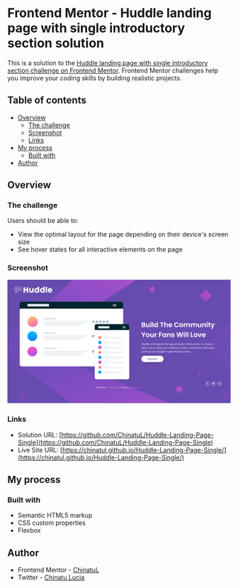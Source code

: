 # Frontend Mentor - Huddle landing page with single introductory section solution

This is a solution to the [Huddle landing page with single introductory section challenge on Frontend Mentor](https://www.frontendmentor.io/challenges/huddle-landing-page-with-a-single-introductory-section-B_2Wvxgi0). Frontend Mentor challenges help you improve your coding skills by building realistic projects.

## Table of contents

-   [Overview](#overview)
    -   [The challenge](#the-challenge)
    -   [Screenshot](#screenshot)
    -   [Links](#links)
-   [My process](#my-process)
    -   [Built with](#built-with)
-   [Author](#author)

## Overview

### The challenge

Users should be able to:

-   View the optimal layout for the page depending on their device's screen size
-   See hover states for all interactive elements on the page

### Screenshot

![](./screenshots/huddle-landing-page-single-desktop-design.png)

### Links

-   Solution URL: [https://github.com/ChinatuL/Huddle-Landing-Page-Single](https://github.com/ChinatuL/Huddle-Landing-Page-Single)
-   Live Site URL: [https://chinatul.github.io/Huddle-Landing-Page-Single/](https://chinatul.github.io/Huddle-Landing-Page-Single/)

## My process

### Built with

-   Semantic HTML5 markup
-   CSS custom properties
-   Flexbox

## Author

-   Frontend Mentor - [ChinatuL](https://www.frontendmentor.io/profile/ChinatuL)
-   Twitter - [Chinatu Lucia](https://www.twitter.com/ChinatuLucia)
